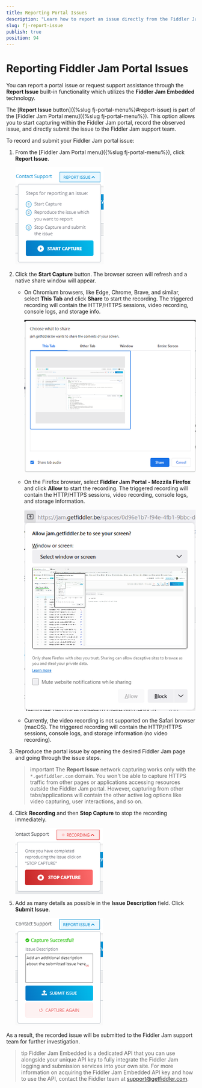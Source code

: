 ```yaml
---
title: Reporting Portal Issues
description: "Learn how to report an issue directly from the Fiddler Jam portal through the Fiddler Jam Embedded built-in functionality."
slug: fj-report-issue
publish: true
position: 94
---
```


# Reporting Fiddler Jam Portal Issues

You can report a portal issue or request support assistance through the **Report Issue** built-in functionality which utilizes the **Fiddler Jam Embedded** technology. 

The [**Report Issue** button]({%slug fj-portal-menu%}#report-issue) is part of the [Fiddler Jam Portal menu]({%slug fj-portal-menu%}). This option allows you to start capturing within the Fiddler Jam portal, record the observed issue, and directly submit the issue to the Fiddler Jam support team. 

To record and submit your Fiddler Jam portal issue:

1.  From the [Fiddler Jam Portal menu]({%slug fj-portal-menu%}), click **Report Issue**.

    ![Report Issue button](../images/portal/menu/menu-report-issue.png)

1. Click the **Start Capture** button. The browser screen will refresh and a native share window will appear.

    - On Chromium browsers, like Edge, Chrome, Brave, and similar, select **This Tab** and click **Share** to start the recording. The triggered recording will contain the HTTP/HTTPS sessions, video recording, console logs, and storage info.
    
        ![Chrome recording in this tab](../images/portal/report/fj-report-share.png)

    - On the Firefox browser, select **Fiddler Jam Portal - Mozzila Firefox** and click **Allow** to start the recording. The triggered recording will contain the HTTP/HTTPS sessions, video recording, console logs, and storage information.

        ![Choosing the Fiddler Jam Portal window in Firefox as a recording option](../images/portal/report/fj-report-firefox-allow.png)

    - Currently, the video recording is not supported on the Safari browser (macOS). The triggered recording will contain the HTTP/HTTPS sessions, console logs, and storage information (no video recording).

1. Reproduce the portal issue by opening the desired Fiddler Jam page and going through the issue steps.    

    >important The **Report Issue** network capturing works only with the `*.getfiddler.com` domain. You won't be able to capture HTTPS traffic from other pages or applications accessing resources outside the Fiddler Jam portal. However, capturing from other tabs/applications will contain the other active log options like video capturing, user interactions, and so on.

1. Click **Recording** and then **Stop Capture** to stop the recording immediately.

    ![Stop capture](../images/portal/report/fj-report-stop.png)

1. Add as many details as possible in the **Issue Description** field. Click **Submit Issue**.

    ![Submit issue](../images/portal/report/fj-report-submit.png)

As a result, the recorded issue will be submitted to the Fiddler Jam support team for further investigation.

>tip Fiddler Jam Embedded is a dedicated API that you can use alongside your unique API key to fully integrate the Fiddler Jam logging and submission services into your own site. For more information on acquiring the Fiddler Jam Embedded API key and how to use the API, contact the Fiddler team at support@getfiddler.com.

